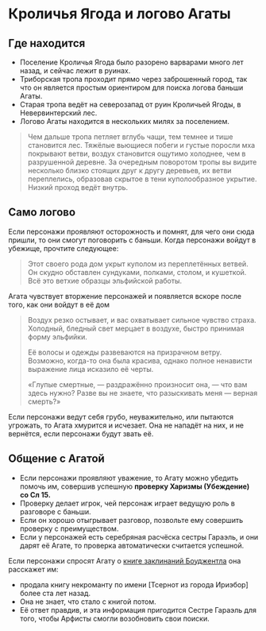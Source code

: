 # Кроличья Ягода и логово Агаты

## Где находится
* Поселение Кроличья Ягода было разорено варварами много лет назад, и сейчас лежит в руинах.
* Триборская тропа проходит прямо через заброшенный город, так что он является простым ориентиром для поиска логова баньши Агаты.
* Старая тропа ведёт на северозапад от руин Кроличьей Ягоды, в Невервинтерский лес.
* Логово Агаты находится в нескольких милях за поселением.

> Чем дальше тропа петляет вглубь чащи, тем темнее и тише становится лес.
> Тяжёлые вьющиеся побеги и густые поросли мха покрывают ветви, воздух становится ощутимо холоднее, чем в разрушенной деревне.
> За очередным поворотом тропы вы видите несколько близко стоящих друг к другу деревьев, их ветви переплелись, образовав скрытое в тени куполообразное укрытие.
> Низкий проход ведёт внутрь.

## Само логово
Если персонажи проявляют осторожность и помнят, для чего они сюда пришли, то они смогут поговорить с баньши.
Когда персонажи войдут в убежище, прочтите следующее:

> Этот своего рода дом укрыт куполом из переплетённых ветвей.
> Он скудно обставлен сундуками, полками, столом, и кушеткой. Всё это ветхие образцы эльфийской работы.

Агата чувствует вторжение персонажей и появляется вскоре после того, как они войдут в её дом

> Воздух резко остывает, и вас охватывает сильное чувство страха.
> Холодный, бледный свет мерцает в воздухе, быстро принимая форму эльфийки.
> 
> Её волосы и одежды развеваются на призрачном ветру.
> Возможно, когда-то она была красива, однако полное ненависти выражение лица исказило её черты.
> 
> «Глупые смертные, — раздражённо произносит она, — что вам здесь нужно? Разве вы не знаете, что разыскивать меня — верная смерть?»

Если персонажи ведут себя грубо, неуважительно, или пытаются угрожать, то Агата хмурится и исчезает.
Она не нападёт на них, и не вернётся, если персонажи будут звать её.

## Общение с Агатой
* Если персонажи проявляют уважение, то Агату можно убедить помочь им, совершив успешную **проверку Харизмы (Убеждение) со Сл 15.**
* Проверку делает игрок, чей персонаж играет ведущую роль в разговоре с баньши.
* Если он хорошо отыгрывает разговор, позвольте ему совершить проверку с преимуществом.
* Если у персонажей есть серебряная расчёска сестры Гараэль, и они дарят её Агате, то проверка автоматически считается успешной.

Если персонажи спросят Агату о [книге заклинаний Боуджентла](./chapel-of-fortune.md) она расскажет им:
* продала книгу некроманту по имени [Тсернот из города Ириэбор] более ста лет назад.
* Она не знает, что стало с книгой потом.
* Её ответ правдив, и эта информация пригодится Сестре Гараэль для того, чтобы Арфисты смогли возобновить свои поиски.
